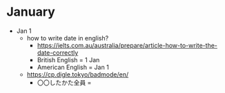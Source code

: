 # January
* Jan 1
  * how to write date in english?
    * https://ielts.com.au/australia/prepare/article-how-to-write-the-date-correctly
    * British English = 1 Jan
    * American English = Jan 1
  * https://cp.digle.tokyo/badmode/en/
    * 〇〇したかた全員 =